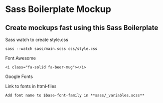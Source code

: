 # Sass Boilerplate Mockup

## Create mockups fast using this Sass Boilerplate

Sass watch to create style.css

    sass --watch sass/main.scss css/style.css

Font Awesome

    <i class="fa-solid fa-beer-mug"></i>

Google Fonts

Link to fonts in html-files

    Add font name to $base-font-family in **sass/_variables.scss**
